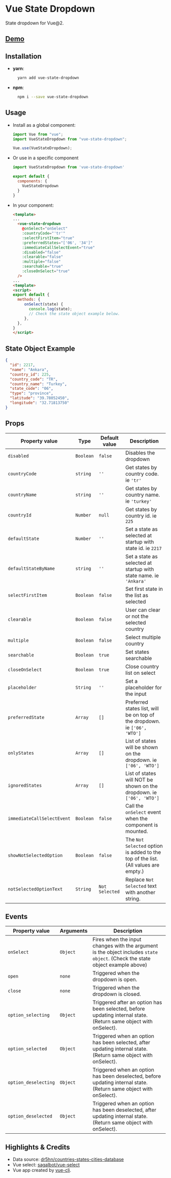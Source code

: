 
# Vue State Dropdown

State dropdown for Vue@2.

## [Demo](https://vue-state-dropdown.pages.dev/)
## Installation

- **yarn**:
  ```bash
    yarn add vue-state-dropdown
  ```
- **npm**:
  ```bash
    npm i --save vue-state-dropdown
  ```

## Usage

- Install as a global component:

  ```js
  import Vue from "vue";
  import VueStateDropdown from "vue-state-dropdown";

  Vue.use(VueStateDropdown);
  ```
- Or use in a specific component

  ```js
  import VueStateDropdown from 'vue-state-dropdown'

  export default {
    components: {
      VueStateDropdown
    }
  }
  ```

- In your component:

  ```html
  <template>
  ...
    <vue-state-dropdown
      @onSelect="onSelect"
      :countryCode="'tr'"
      :selectFirstItem="true"
      :preferredStates="['06', '34']"
      :immediateCallSelectEvent="true"
      :disabled="false"
      :clearable="false"
      :multiple="false"
      :searchable="true"
      :closeOnSelect="true"
    />
  ...
  <template>
  <script>
  export default {
    methods: {
       onSelect(state) {
         console.log(state);
         // Check the state object example below.
       },
    },
  }
  </script>
  ```
## State Object Example
```json
{
  "id": 2217,
  "name": "Ankara",
  "country_id": 225,
  "country_code": "TR",
  "country_name": "Turkey",
  "state_code": "06",
  "type": "province",
  "latitude": "39.78052450",
  "longitude": "32.71813750"
}
```
## Props

| Property value             | Type      | Default value  | Description                                                                        |
| -------------------------- | --------- | ---------------| ---------------------------------------------------------------------------------- |
| `disabled`                 | `Boolean` | `false`        | Disables the dropdown                                                              |
| `countryCode`              | `string`  | `''`           | Get states by country code. ie `'tr'`                                              |
| `countryName`              | `string`  | `''`           | Get states by country name. ie `'turkey'`                                          |
| `countryId`                | `Number`  | `null`         | Get states by country id. ie `225`                                                 |
| `defaultState`             | `Number`  | `''`           | Set a state as selected at startup with state id. ie `2217`                        |
| `defaultStateByName`       | `string`  | `''`           | Set a state as selected at startup with state name. ie `'Ankara'`                  |
| `selectFirstItem`          | `Boolean` | `false`        | Set first state in the list as selected                                            |
| `clearable`                | `Boolean` | `false`        | User can clear or not the selected country                                         |
| `multiple`                 | `Boolean` | `false`        | Select multiple country                                                            |
| `searchable`               | `Boolean` | `true`         | Set states searchable                                                              |
| `closeOnSelect`            | `Boolean` | `true`         | Close country list on select                                                       |
| `placeholder`              | `String`  | `''`           | Set a placeholder for the input                                                    |
| `preferredState`           | `Array`   | `[]`           | Preferred states list, will be on top of the dropdown. ie `['06', 'WTO']`          |
| `onlyStates`               | `Array`   | `[]`           | List of states will be shown on the dropdown. ie `['06', 'WTO']`                   |
| `ignoredStates`            | `Array`   | `[]`           | List of states will NOT be shown on the dropdown. ie `['06', 'WTO']`               |
| `immediateCallSelectEvent` | `Boolean` | `false`        | Call the `onSelect` event when the component is mounted.                           |
| `showNotSelectedOption`    | `Boolean` | `false`        | The `Not Selected` option is added to the top of the list. (All values are empty.) |
| `notSelectedOptionText`    | `String`  | `Not Selected` | Replace `Not Selected` text with another string.                                   |


## Events

| Property value      | Arguments | Description                                                                                                                      |
| ------------------- | --------- | -------------------------------------------------------------------------------------------------------------------------------- |
| `onSelect`          | `Object`  | Fires when the input changes with the argument is the object includes `state object`. (Check the state object example above)     |
| `open`              | `none`    | Triggered when the dropdown is open.                                                                                             |
| `close`             | `none`    | Triggered when the dropdown is closed.                                                                                           |
| `option_selecting`  | `Object`  | Triggered after an option has been selected, before updating internal state. (Return same object with onSelect).                 |
| `option_selected`   | `Object`  | Triggered when an option has been selected, after updating internal state. (Return same object with onSelect).                   |
| `option_deselecting`| `Object`  | Triggered when an option has been deselected, before updating internal state. (Return same object with onSelect).                |
| `option_deselected` | `Object`  | Triggered when an option has been deselected, after updating internal state. (Return same object with onSelect).                 |

## Highlights & Credits

- Data source: [dr5hn/countries-states-cities-database](https://github.com/dr5hn/countries-states-cities-database)
- Vue select: [sagalbot/vue-select](https://github.com/sagalbot/vue-select)
- Vue app created by [vue-cli](https://github.com/vuejs/vue-cli).
